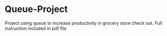# Queue-Project
Project using queue to increase productivity in grocery store check out. Full instruction included in pdf file

